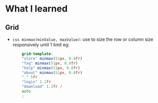 # What I learned
## Grid
- ```css minmax(minValue, maxValue)```: use to size the row or column size responsively until 1 limit
    eg:
    ```scss
        grid-template: 
        "store" minmax(51px, 0.8fr)
        "faq" minmax(51px, 0.8fr)
        "help" minmax(51px, 0.8fr)
        "about" minmax(51px, 0.8fr)
        "." 5fr
        "login" 1.1fr
        "download" 1.1fr /
        auto
        ;
    ```
